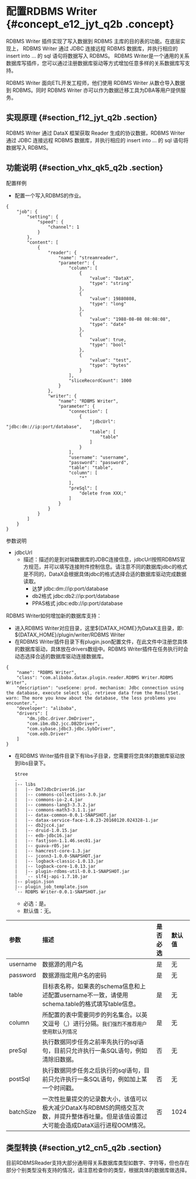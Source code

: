 # 配置RDBMS Writer {#concept_e12_jyt_q2b .concept}

RDBMS Writer 插件实现了写入数据到 RDBMS 主库的目的表的功能。在底层实现上， RDBMS Writer 通过 JDBC 连接远程 RDBMS 数据库，并执行相应的 insert into … 的 sql 语句将数据写入 RDBMS。 RDBMS Writer是一个通用的关系数据库写插件，您可以通过注册数据库驱动等方式增加任意多样的关系数据库写支持。

RDBMS Writer 面向ETL开发工程师，他们使用 RDBMS Writer 从数仓导入数据到 RDBMS。同时 RDBMS Writer 亦可以作为数据迁移工具为DBA等用户提供服务。

## 实现原理 {#section_f12_jyt_q2b .section}

RDBMS Writer 通过 DataX 框架获取 Reader 生成的协议数据，RDBMS Writer 通过 JDBC 连接远程 RDBMS 数据库，并执行相应的 insert into … 的 sql 语句将数据写入 RDBMS。

## 功能说明 {#section_vhx_qk5_q2b .section}

配置样例

-   配置一个写入RDBMS的作业。

```
{
    "job": {
        "setting": {
            "speed": {
                "channel": 1
            }
        },
        "content": [
            {
                "reader": {
                    "name": "streamreader",
                    "parameter": {
                        "column": [
                            {
                                "value": "DataX",
                                "type": "string"
                            },
                            {
                                "value": 19880808,
                                "type": "long"
                            },
                            {
                                "value": "1988-08-08 08:08:08",
                                "type": "date"
                            },
                            {
                                "value": true,
                                "type": "bool"
                            },
                            {
                                "value": "test",
                                "type": "bytes"
                            }
                        ],
                        "sliceRecordCount": 1000
                    }
                },
                "writer": {
                    "name": "RDBMS Writer",
                    "parameter": {
                        "connection": [
                            {
                                "jdbcUrl": "jdbc:dm://ip:port/database",
                                "table": [
                                    "table"
                                ]
                            }
                        ],
                        "username": "username",
                        "password": "password",
                        "table": "table",
                        "column": [
                            "*"
                        ],
                        "preSql": [
                            "delete from XXX;"
                        ]
                    }
                }
            }
        ]
    }
}
```

参数说明

-   jdbcUrl
    -   描述：描述的是到对端数据库的JDBC连接信息，jdbcUrl按照RDBMS官方规范，并可以填写连接附件控制信息。请注意不同的数据库jdbc的格式是不同的，DataX会根据具体jdbc的格式选择合适的数据库驱动完成数据读取。
        -   达梦 jdbc:dm://ip:port/database
        -   db2格式 jdbc:db2://ip:port/database
        -   PPAS格式 jdbc:edb://ip:port/database

RDBMS Writer如何增加新的数据库支持：

-   进入RDBMS Writer对应目录，这里$\{DATAX\_HOME\}为DataX主目录，即: $\{DATAX\_HOME\}/plugin/writer/RDBMS Writer
-   在RDBMS Writer插件目录下有plugin.json配置文件，在此文件中注册您具体的数据库驱动，具体放在drivers数组中。RDBMS Writer插件在任务执行时会动态选择合适的数据库驱动连接数据库。

```
{
    "name": "RDBMS Writer",
    "class": "com.alibaba.datax.plugin.reader.RDBMS Writer.RDBMS Writer",
    "description": "useScene: prod. mechanism: Jdbc connection using the database, execute select sql, retrieve data from the ResultSet. warn: The more you know about the database, the less problems you encounter.",
    "developer": "alibaba",
    "drivers": [
        "dm.jdbc.driver.DmDriver",
        "com.ibm.db2.jcc.DB2Driver",
        "com.sybase.jdbc3.jdbc.SybDriver",
        "com.edb.Driver"
    ]
}
```

-   在RDBMS Writer插件目录下有libs子目录，您需要将您具体的数据库驱动放到libs目录下。

    ```
    $tree
    .
    |-- libs
    |   |-- Dm7JdbcDriver16.jar
    |   |-- commons-collections-3.0.jar
    |   |-- commons-io-2.4.jar
    |   |-- commons-lang3-3.3.2.jar
    |   |-- commons-math3-3.1.1.jar
    |   |-- datax-common-0.0.1-SNAPSHOT.jar
    |   |-- datax-service-face-1.0.23-20160120.024328-1.jar
    |   |-- db2jcc4.jar
    |   |-- druid-1.0.15.jar
    |   |-- edb-jdbc16.jar
    |   |-- fastjson-1.1.46.sec01.jar
    |   |-- guava-r05.jar
    |   |-- hamcrest-core-1.3.jar
    |   |-- jconn3-1.0.0-SNAPSHOT.jar
    |   |-- logback-classic-1.0.13.jar
    |   |-- logback-core-1.0.13.jar
    |   |-- plugin-rdbms-util-0.0.1-SNAPSHOT.jar
    |   `-- slf4j-api-1.7.10.jar
    |-- plugin.json
    |-- plugin_job_template.json
    `-- RDBMS Writer-0.0.1-SNAPSHOT.jar
    ```

    -   必选：是。
    -   默认值：无。

|参数|描述|是否必选|默认值|
|:-|:-|:---|:--|
|username|数据源的用户名|是|无|
|password|数据源指定用户名的密码|是|无|
|table|目标表名称，如果表的schema信息和上述配置username不一致，请使用schema.table的格式填写table信息。|是|无|
|column|所配置的表中需要同步的列名集合。以英文逗号（,）进行分隔。`我们强烈不推荐用户使用默认列情况`|是|无|
|preSql|执行数据同步任务之前率先执行的sql语句，目前只允许执行一条SQL语句，例如清除旧数据。|否|无|
|postSql|执行数据同步任务之后执行的sql语句，目前只允许执行一条SQL语句，例如加上某一个时间戳。|否|无|
|batchSize|一次性批量提交的记录数大小，该值可以极大减少DataX与RDBMS的网络交互次数，并提升整体吞吐量。但是该值设置过大可能会造成DataX运行进程OOM情况。|否|1024|

## 类型转换 {#section_yt2_cn5_q2b .section}

目前RDBMSReader支持大部分通用得关系数据库类型如数字、字符等，但也存在部分个别类型没有支持的情况，请注意检查你的类型，根据具体的数据库做选择。

